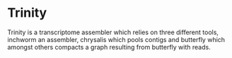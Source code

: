 # Trinity

Trinity is a transcriptome assembler which relies on three different tools, inchworm an assembler, chrysalis which pools contigs and butterfly which amongst others compacts a graph resulting from butterfly with reads.
